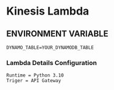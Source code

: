 # Kinesis Lambda 

## ENVIRONMENT VARIABLE
`DYNAMO_TABLE=YOUR_DYNAMODB_TABLE`

### Lambda Details Configuration
`Runtime = Python 3.10` <br/>
`Triger = API Gateway`



